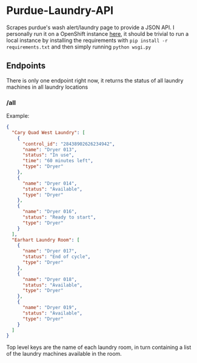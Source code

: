 # Purdue-Laundry-API
Scrapes purdue's wash alert/laundry page to provide a JSON API.
I personally run it on a OpenShift instance [here](https://purdue-laundryapi.rhcloud.com/),
it should be trivial to run a local
instance by installing the requirements with `pip install -r requirements.txt`
and then simply running `python wsgi.py`


## Endpoints

There is only one endpoint right now, it returns the status of all laundry machines
in all laundry locations

###  /all

Example:

```json
{
  "Cary Quad West Laundry": [
    {
      "control_id": "28438902626234942",
      "name": "Dryer 013",
      "status": "In use",
      "time": "60 minutes left",
      "type": "Dryer"
    },
    {
      "name": "Dryer 014",
      "status": "Available",
      "type": "Dryer"
    },
    {
      "name": "Dryer 016",
      "status": "Ready to start",
      "type": "Dryer"
    }
  ],
  "Earhart Laundry Room": [
    {
      "name": "Dryer 017",
      "status": "End of cycle",
      "type": "Dryer"
    },
    {
      "name": "Dryer 018",
      "status": "Available",
      "type": "Dryer"
    },
    {
      "name": "Dryer 019",
      "status": "Available",
      "type": "Dryer"
    }
  ]
}
```

Top level keys are the name of each laundry room, in turn containing a list of the
laundry machines available in the room.
